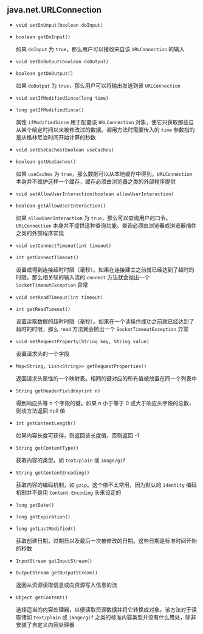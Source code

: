## java.net.URLConnection

* `void setDoUnput(boolean doInput)`

* `boolean getDoInput()`

  如果 `doInput` 为 `true`，那么用户可以接收来自该 `URLConnection` 的输入

* `void setDoOutput(boolean doOutput)`

* `boolean getDoOutput()`

  如果 `doOutput` 为 `true`，那么用户可以将输出发送到该 `URLConnection`

* `void setIfModifiedSince(long time)`

* `long getIfModifiedSince()`

  属性 `ifModifiedSince` 用于配置该 `URLConnection` 对象，使它只获取那些自从某个给定时间以来被修改过的数据。调用方法时需要传入的 `time` 参数指的是从格林尼治时间开始计算的秒数

* `void setUseCaches(boolean useCaches)`

* `boolean getUseCaches()`

  如果 `useCaches` 为 `true`，那么数据可以从本地缓存中得到。`URLConnection` 本身并不维护这样一个缓存，缓存必须由浏览器之类的外部程序提供

* `void setAllowUserInteraction(boolean allowUserInteraction)`

* `boolean getAllowUserInteraction()`

  如果 `allowUserInteraction` 为 `true`，那么可以查询用户的口令。`URLConnection` 本身并不提供这种查询功能。查询必须由浏览器或浏览器插件之类的外部程序实现

* `void setConnectTimeout(int timeout)`

* `int getConnectTimeout()`

  设置或得到连接超时时限（毫秒）。如果在连接建立之前就已经达到了超时的时限，那么相关联的输入流的 `connect` 方法就会抛出一个 `SocketTimeoutException` 异常

* `void setReadTimeout(int timeout)`

* `int getReadTimeout()`

  设置读取数据的超时时限（毫秒）。如果在一个读操作成功之前就已经达到了超时的时限，那么 `read` 方法就会抛出一个 `SocketTimeoutException` 异常

* `void setRequestProperty(String key, String value)`

  设置请求头的一个字段

* `Map<String, List<String>> getRequestProperties()`

  返回请求头属性的一个映射表。相同的键对应的所有值被放置在同一个列表中

* `String getHeaderFieldKey(int n)`

  得到响应头等 n 个字段的键。如果 n 小于等于 0 或大于响应头字段的总数，则该方法返回 null 值

* `int getContentLength()`

  如果内容长度可获得，则返回该长度值，否则返回 -1

* `String getContentType()`

  获取内容的类型，如 `text/plain` 或 `image/gif`

* `String getContentEncoding()`

  获取内容的编码机制，如 `gzip`。这个值不太常用，因为默认的 `identity` 编码机制并不是用 `Content-Encoding` 头来设定的

* `long getDate()`

* `long getExpiration()`

* `long getLastModified()`

  获取创建日期，过期日以及最后一次被修改的日期。这些日期是标准时间开始的秒数

* `InputStream getInputStream()`

* `OutputStream getOutputStream()`

  返回从资源读取信息或向资源写入信息的流

* `Object getContent()`

  选择适当的内容处理器，以便读取资源数据并将它转换成对象。该方法对于读取诸如 `text/plain` 或 `image/gif` 之类的标准内容类型并没有什么用处，除非安装了自定义内容处理器